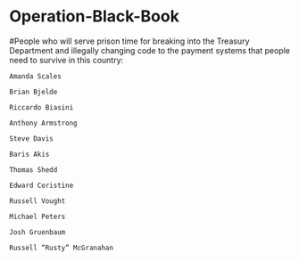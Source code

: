 # Operation-Black-Book

#People who will serve prison time for breaking into the Treasury Department and illegally changing code to the payment systems that people need to survive in this country:

    Amanda Scales

    Brian Bjelde

    Riccardo Biasini

    Anthony Armstrong

    Steve Davis

    Baris Akis

    Thomas Shedd

    Edward Coristine

    Russell Vought

    Michael Peters

    Josh Gruenbaum

    Russell “Rusty” McGranahan
